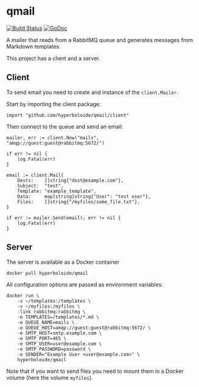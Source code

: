 # qmail

[![Build Status](https://travis-ci.org/hyperboloide/qmail.svg?branch=master)](https://travis-ci.org/hyperboloide/qmail)
[![GoDoc](https://godoc.org/github.com/hyperboloide/qmail?status.svg)](https://godoc.org/github.com/hyperboloide/qmail)

A mailer that reads from a RabbitMQ queue and generates messages from Markdown templates.

This project has a client and a server.

## Client
To send email you need to create and instance of the `client.Mailer`.

Start by importing the client package:

```
import "github.com/hyperboloide/qmail/client"
```

Then connect to the queue and send an email:

```
mailer, err := client.New("mails", "amqp://guest:guest@rabbitmq:5672/")

if err != nil {
	log.Fatal(err)
}

email := client.Mail{
	Dests:    []string{"dest@example.com"},
	Subject:  "test",
	Template: "example_template",
	Data:     map[string]string{"User": "test user"},
	Files:    []string{"/myfiles/some_file.txt"},
}

if err := mailer.Send(email); err != nil {
	log.Fatal(err)
}

```

## Server

The server is available as a Docker container

```
docker pull hyperboloide/qmail
```

All configuration options are passed as environment variables:

```
docker run \
	-v ~/templates:/templates \
    -v ~/myfiles:/myfiles \
	-link rabbitmq:rabbitmq \
	-e TEMPLATES=/templates/*.md \
	-e QUEUE_NAME=mails \
	-e QUEUE_HOST=amqp://guest:guest@rabbitmq:5672/ \
	-e SMTP_HOST=smtp.example.com \
	-e SMTP_PORT=465 \
	-e SMTP_USER=user@example.com \
	-e SMTP_PASSWORD=password \
	-e SENDER="Example User <user@example.com>" \
	hyperboloide/qmail
```

Note that if you want to send files you need to mount them in a Docker
volume (here the volume `myfiles`).
